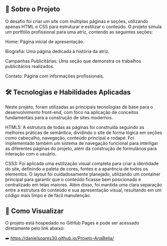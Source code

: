  ## 📖 Sobre o Projeto
O desafio foi criar um site com múltiplas páginas e seções, utilizando apenas HTML e CSS para estruturar e estilizar o conteúdo. O projeto simula um portfólio profissional para uma atriz, contendo as seguintes seções:

Home: Página inicial de apresentação.

Biografia: Uma página dedicada à história da atriz.

Campanhas Publicitárias: Uma seção que demonstra os trabalhos publicitários realizados.

Contato: Página com informações profissionais.

 ## 🛠️ Tecnologias e Habilidades Aplicadas
Neste projeto, foram utilizadas as principais tecnologias de base para o desenvolvimento front-end, com foco na aplicação de conceitos fundamentais para a construção de sites modernos.

HTML5: A estrutura de todas as páginas foi construída seguindo as melhores práticas de semântica, dividindo o site de forma lógica em seções como cabeçalho, navegação, conteúdo principal e rodapé. Foi implementado também um sistema de navegação funcional para interligar as diferentes páginas do projeto, além da construção de formulários para interação com o usuário.

CSS3: Foi aplicada uma estilização visual completa para criar a identidade do site, definindo a paleta de cores, fontes e a aparência de todos os elementos. O layout foi cuidadosamente planejado, utilizando um container principal para garantir que o conteúdo ficasse bem posicionado e centralizado em telas maiores. Além disso, foi mantida uma clara separação entre a estrutura do conteúdo e sua apresentação visual, resultando em um código mais limpo e de fácil manutenção.

 ## 🚀 Como Visualizar
O projeto está hospedado no GitHub Pages e pode ser acessado diretamente pelo link abaixo:

➡️ https://danielsoares30.github.io/Projeto-AnaBella/
